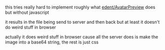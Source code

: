 this tries really hard to implement roughly what [edent/AvatarPreview](https://github.com/edent/AvatarPreview) does but without javascript

it results in the file being send to server and then back but at least it doesn't do weird stuff in browser

actually it does weird stuff in browser cause all the server does is make the image into a base64 string, the rest is just css
